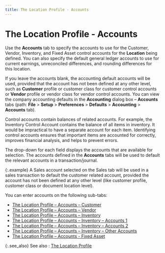 ```yaml
---
title: The Location Profile - Accounts
---
```


# The Location Profile - Accounts


Use the **Accounts** tab to specify  the accounts to use for the Customer, Vendor, Inventory, and Fixed Asset  control accounts for the **Location**  being defined. You can also specify the default general ledger accounts  to use for current earnings, unreconciled differences, and rounding differences  for this location.


If you leave the accounts blank, the accounting default accounts will  be used, provided that the account has not been defined at any other level,  such as **Customer** profile or customer  class for customer control accounts or **Vendor**  profile or vendor class for vendor control accounts. You can view the  company accounting defaults in the **Accounting** dialog box – **Accounts** tabs  (path: **File** > **Setup**  > **Preferences** > **Defaults**  > **Accounting** > **Accounts**  tab).


Control accounts contain balances of related accounts. For example,  the Inventory Control Account contains the balance of all items in inventory.  It would be impractical to have a separate account for each item. Identifying  control accounts ensures that important items are accounted for correctly,  improves financial analysis, and helps to prevent errors.


The drop-down for each field displays the accounts that are available  for selection. The accounts defined in the **Accounts**  tabs will be used to default the relevant accounts in a transaction/journal.


{:.example}
A Sales account selected on the Sales tab  will be used in a sales transaction to default the customer related account,  provided the account has not been defined at any other level (like customer  profile, customer class or document location level).


You can enter accounts on the following sub-tabs:

- [The  Location Profile – Accounts – Customer]({{site.sc_baseurl}}/misc/the_location_profile_accounts_customer_sc.html)
- [The  Location Profile – Accounts – Vendor]({{site.sc_baseurl}}/misc/the_location_profile_accounts_vendor_sc.html)
- [The  Location Profile – Accounts – Inventory]({{site.sc_baseurl}}/misc/the_location_profile_accounts_inventory_sc.html)
- [The  Location Profile – Accounts – Inventory – Accounts 1]({{site.sc_baseurl}}/misc/the_location_profile_accounts_inventory_accounts_1_sc.html)
- [The  Location Profile – Accounts – Inventory – Accounts 2]({{site.sc_baseurl}}/misc/the_location_profile_accounts_inventory_accounts_2_sc.html)
- [The  Location Profile – Accounts – Inventory – Other Accounts]({{site.sc_baseurl}}/misc/the_location_profile_accounts_inventory_other_accounts_sc.html)
- [The  Location Profile – Accounts - Fixed Asset]({{site.sc_baseurl}}/misc/the_location_profile_accounts_fixed_asse_sc.html)



{:.see_also}
See also
: [The Location  Profile]({{site.sc_baseurl}}/options/locations-and-sub-locations/set-up-locations/the_location_profile.html)
